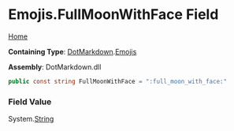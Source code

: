 # Emojis\.FullMoonWithFace Field

[Home](../../../README.md)

**Containing Type**: [DotMarkdown](../../README.md)\.[Emojis](../README.md)

**Assembly**: DotMarkdown\.dll

```csharp
public const string FullMoonWithFace = ":full_moon_with_face:"
```

### Field Value

System\.[String](https://docs.microsoft.com/en-us/dotnet/api/system.string)